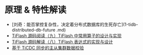 # 原理 & 特性解读

- [刘奇：能否掌控复杂性，决定着分布式数据库的生死存亡](1-tidb-distributed-db-future .md)
- [TiFlash 源码阅读（九）TiFlash 中常用算子的设计与实现](2-tiflash-design-implementation-of-operator.md)
- [TiFlash 源码解读（八）TiFlash 表达式的实现与设计](3-tiflash-expression-design.md)
- [基于 TiCDC 同步的主从集群数据校验](4-ticdc-data-validation.md)